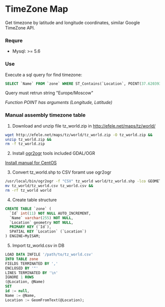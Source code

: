 # TimeZone Map

Get timezone by latitude and longitude coordinates, similar Google TimeZone API.


### Requre

* Mysql: >= 5.6


### Use

Execute a sql query for find timezone:

```sql
SELECT `Name` FROM `zone` WHERE ST_Contains(`Location`, POINT(37.620393, 55.75396));
```
Query must retrun string "Europe/Moscow"

*Function POINT has arguments (Longitude, Latitude)*


### Manual assembly timezone table

1) Download and unzip file tz_world.zip in http://efele.net/maps/tz/world/

```bash
wget http://efele.net/maps/tz/world/tz_world.zip -O tz_world.zip &&
unzip tz_world.zip && 
rm -f tz_world.zip
```

2) Install [ogr2ogr](http://www.osgeo.org) tools included GDAL/OGR

[Install manual for CentOS](https://github.com/wavded/ogre/wiki/Compiling-a-recent-ogr2ogr-from-source-on-CentOS-(RHEL))

3) Convert tz_world.shp to CSV foramt use ogr2ogr
```bash
/usr/local/bin/ogr2ogr -f "CSV" tz_world world/tz_world.shp -lco GEOMETRY=AS_WKT && 
mv tz_world/tz_world.csv tz_world.csv && 
rm -rf tz_world world
```

4) Create table structure
```sql
CREATE TABLE `zone` (
  `Id` int(11) NOT NULL AUTO_INCREMENT,
  `Name` varchar(255) NOT NULL,
  `Location` geometry NOT NULL,
  PRIMARY KEY (`Id`),
  SPATIAL KEY `Location` (`Location`)
) ENGINE=MyISAM;
```

5) Import tz_world.csv in DB
```sql
LOAD DATA INFILE '/path/to/tz_world.csv' 
INTO TABLE zone 
FIELDS TERMINATED BY ',' 
ENCLOSED BY '"'
LINES TERMINATED BY '\n'
IGNORE 1 ROWS
(@Location, @Name)
SET 
id := null,
Name := @Name,
Location := GeomFromText(@Location);
```